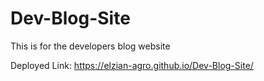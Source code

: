 # Dev-Blog-Site
This is for the developers blog website


Deployed Link: https://elzian-agro.github.io/Dev-Blog-Site/
